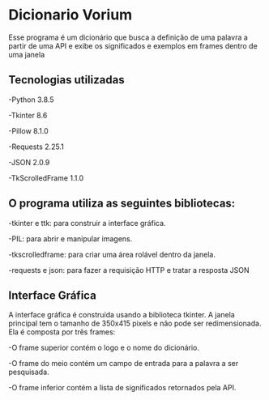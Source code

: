 # Dicionario Vorium

Esse programa é um dicionário que busca a definição de uma palavra a partir de uma API e exibe os significados e exemplos em frames dentro de uma janela

## Tecnologias utilizadas

-Python 3.8.5

-Tkinter 8.6

-Pillow 8.1.0

-Requests 2.25.1

-JSON 2.0.9

-TkScrolledFrame 1.1.0

## O programa utiliza as seguintes bibliotecas:

-tkinter e ttk: para construir a interface gráfica.

-PIL: para abrir e manipular imagens.

-tkscrolledframe: para criar uma área rolável dentro da janela.

-requests e json: para fazer a requisição HTTP e tratar a resposta JSON


## Interface Gráfica

A interface gráfica é construída usando a biblioteca tkinter. A janela principal tem o tamanho de 350x415 pixels e não pode ser redimensionada. Ela é composta por três frames:

-O frame superior contém o logo e o nome do dicionário.

-O frame do meio contém um campo de entrada para a palavra a ser pesquisada.

-O frame inferior contém a lista de significados retornados pela API.
